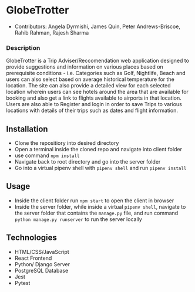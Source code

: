 # GlobeTrotter
- Contributors: Angela Dyrmishi, James Quin, Peter Andrews-Briscoe, Rahib Rahman, Rajesh Sharma
### Description
GlobeTrotter is a Trip Adviser/Reccomendation web application designed to provide suggestions and information on various places based on prerequisite conditions - i.e. Categories such as Golf, Nightlife, Beach and users can also select based on average historical temperature for the location. The site can also provide a detailed view for each selected location wherein users can see hotels around the area that are available for booking and also get a link to flights available to airports in that location. Users are also able to Register and login in order to save Trips to various locations with details of their trips such as dates and flight information.

## Installation
- Clone the repositiory into desired directory
- Open a terminal inside the cloned repo and navigate into client folder
- use command `npm install`
- Navigate back to root directory and go into the server folder
- Go into a virtual pipenv shell with `pipenv shell` and run `pipenv install`

## Usage
- Inside the client folder run `npm start` to open the client in browser
- Inside the server folder, while inside a virtual `pipenv shell`,  navigate to the server folder that contains the `manage.py` file, and run command `python manage.py runserver` to run the server locally

## Technologies
- HTML/CSS/JavaScript
- React Frontend
- Python/ Django Server
- PostgreSQL Database
- Jest
- Pytest
